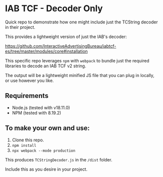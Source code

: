 # IAB TCF - Decoder Only

Quick repo to demonstrate how one might include just the TCString decoder in their project.

This provides a lightweight version of just the IAB's decoder:

https://github.com/InteractiveAdvertisingBureau/iabtcf-es/tree/master/modules/core#installation 

This specific repo leverages `npm` with `webpack` to bundle just the required libraries to decode an IAB TCF v2 string.

The output will be a lightweight minified JS file that you can plug in locally, or use however you like.

## Requirements
- Node.js (tested with v18.11.0)
- NPM (tested with 8.19.2)

## To make your own and use:
1. Clone this repo.
2. `npm install`
3. `npx webpack --mode production` 

This produces `TCStringDecoder.js` in the `/dist` folder.

Include this as you desire in your project.


